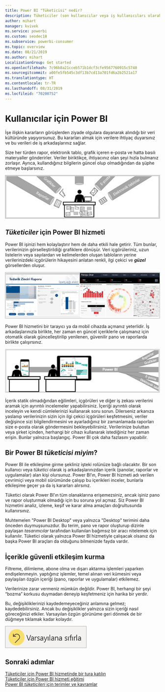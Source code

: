 ```yaml
---
title: Power BI "Tüketicisi" nedir?
description: Tüketiciler (son kullanıcılar veya iş kullanıcıları olarak da bilinir) için Power BI’a genel bakış.
author: mihart
manager: kvivek
ms.service: powerbi
ms.custom: seodec18
ms.subservice: powerbi-consumer
ms.topic: overview
ms.date: 08/21/2019
ms.author: mihart
LocalizationGroup: Get started
ms.openlocfilehash: 7c96b8a21cceb571b1dcf3cfe9567760915c5740
ms.sourcegitcommit: a00fe5fb545c3df13b7cd13a701fd6a2b2521a17
ms.translationtype: HT
ms.contentlocale: tr-TR
ms.lasthandoff: 08/31/2019
ms.locfileid: "70200752"
---
```

# <a name="power-bi-for-consumers"></a>Kullanıcılar için Power BI

İşe ilişkin kararların görüşlerden ziyade olgulara dayanarak alındığı bir veri kültüründe yaşıyorsunuz. Bu kararları almak için verilere ihtiyaç duyarsınız ve bu verileri de iş arkadaşlarınız sağlar.     
 
Size her türden rapor, elektronik tablo, grafik içeren e-posta ve hatta basılı materyaller gönderirler. Veriler biriktikçe, ihtiyacınız olan şeyi hızla bulmanız zorlaşır. Ayrıca, kullandığınız bilgilerin güncel olup olmadığından da şüphe etmeye başlarsınız.  
 
![Power BI panosu](media/end-user-consumer/power-bi-consumer-pipes.png)

## <a name="the-power-bi-service-for-consumers"></a>*Tüketiciler* için Power BI hizmeti

Power BI işinizi hem kolaylaştırır hem de daha etkili hale getirir. Tüm bunlar, verilerinizin görselleştirildiği grafiklere dönüşür. Veri içgörüleriniz, uzun listelerin veya sayılardan ve kelimelerden oluşan tabloların yerine verilerinizdeki içgörülerin hikayesini anlatan renkli, ilgi çekici ve ***güzel*** görsellerden oluşur. 

![Power BI panosu](media/end-user-consumer/power-bi-consumer-examples.png)
 
Power BI hizmetini bir tarayıcı ya da mobil cihazda açmanız yeterlidir. İş arkadaşlarınızla birlikte, her zaman en güncel içeriklerle çalışmanız için otomatik olarak güncelleştirilip yenilenen, güvenilir pano ve raporlarda birlikte çalışırsınız.   

![Power BI panosu](media/end-user-consumer/power-bi-funnel.png)

İçerik statik olmadığından eğilimleri, içgörüleri ve diğer iş zekası verilerini aramak için ayrıntılı incelemeler yapabilirsiniz. İçeriği ayrıntılı olarak inceleyin ve kendi cümlelerinizi kullanarak soru sorun. Dilerseniz arkanıza yaslanıp verilerinizin sizin için ilgi çekici içgörüleri keşfetmesini, veriler değişince sizi bilgilendirmesini ve ayarladığınız bir zamanlamada raporları size e-posta olarak göndermesini bekleyebilirsiniz. Verilerinize buluttan veya şirket içinden, herhangi bir cihazı kullanarak istediğiniz her zaman erişin. Bunlar yalnızca başlangıç. Power BI çok daha fazlasını yapabilir. 

## <a name="am-i-a-power-bi-consumer"></a>Bir Power BI *tüketicisi miyim*?

Power BI ile etkileşime girme şekliniz işteki rolünüze bağlı olacaktır. Bir son kullanıcı veya *tüketici* olarak iş arkadaşlarınızdan içerik (panolar, raporlar ve uygulamalar) alan kişi olursunuz. Power BI’ın, Power BI hizmeti adı verilen çevrimiçi veya mobil sürümünde çalışıp bu içerikleri inceler, bunlarla etkileşime geçer ya da iş kararları alırsınız. 
   
Tüketici olarak Power BI’ın tüm olanaklarına erişemezsiniz, ancak işiniz pano ve rapor oluşturmak olmadığı için bu soruna yol açmaz. Siz Power BI hizmetini analiz, izleme, keşif ve karar alma amaçları doğrultusunda kullanırsınız. 

Muhtemelen "Power BI Desktop" veya yalnızca "Desktop" terimini daha önceden duymuşsunuzdur. Bu terim, pano ve rapor oluşturup dizinle paylaşan *tasarımcılar* tarafından kullanılan bağımsız bir aracı nitelemek için kullanılır.  Tüketici olarak yalnızca Power BI hizmetiyle çalışacak olsanız da başka Power BI araçları da olduğunu bilmenizde fayda vardır. 


## <a name="safely-interact-with-content"></a>İçerikle güvenli etkileşim kurma 
Filtreme, dilimleme, abone olma ve dışarı aktarma işlemleri yaparken endişelenmeyin. yaptığınız işlemler, temel alınan veri kümesini veya paylaşılan özgün içeriği (pano, raporlar ve uygulamalar) etkilemez.  

Verilerinize zarar vermeniz mümkün değildir.  Power BI, herhangi bir şeyi “bozma” korkusu duymadan deneyip keşfetmeniz için harika bir yerdir.  
 
Bu, değişikliklerinizi kaydedemeyeceğiniz anlamına gelmez; kaydedebilirsiniz. Ancak bu değişiklikler yalnızca sizin içeriği nasıl göreceğinizi etkiler. Varsayılan özgün görünüme geri dönmek de bir düğmeye tıklamak kadar kolaydır.  

![Power BI panosu](media/end-user-consumer/power-bi-reset.png)


## <a name="next-steps"></a>Sonraki adımlar

[Tüketiciler için Power BI hizmetinde bir tura katılın](end-user-reading-view.md)    
[Tüketiciler için Power BI hizmeti eğitimi](https://docs.microsoft.com/en-us/learn/paths/consume-data-with-power-bi/)    
[Power BI *tüketicileri* için terimler ve kavramlar](end-user-basic-concepts.md)    


